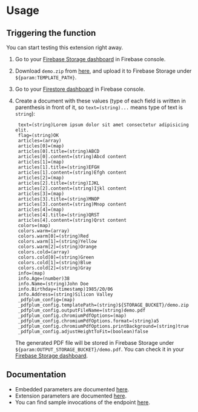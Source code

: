 # Usage

## Triggering the function

You can start testing this extension right away.

1. Go to your [Firebase Storage dashboard](https://console.firebase.google.com/project/${PROJECT_ID}/storage/${STORAGE_BUCKET}/files) in Firebase console.

1. Download `demo.zip` from [here](https://github.com/pdfplum/pdfplum/tree/main/template-samples), and upload it to Firebase Storage under `${param:TEMPLATE_PATH}`.

1. Go to your [Firestore dashboard](https://console.firebase.google.com/project/${PROJECT_ID}/firestore/data/~2F${param:FIRESTORE_COLLECTION}) in Firebase console.

1. Create a document with these values (type of each field is written in parenthesis in front of it, so `text=(string)...` means type of text is `string`):

   ```text
    text=(string)Lorem ipsum dolor sit amet consectetur adipisicing elit.
    flag=(string)OK
    articles=(array)
    articles[0]=(map)
    articles[0].title=(string)ABCD
    articles[0].content=(string)Abcd content
    articles[1]=(map)
    articles[1].title=(string)EFGH
    articles[1].content=(string)Efgh content
    articles[2]=(map)
    articles[2].title=(string)IJKL
    articles[2].content=(string)Ijkl content
    articles[3]=(map)
    articles[3].title=(string)MNOP
    articles[3].content=(string)Mnop content
    articles[4]=(map)
    articles[4].title=(string)QRST
    articles[4].content=(string)Qrst content
    colors=(map)
    colors.warm=(array)
    colors.warm[0]=(string)Red
    colors.warm[1]=(string)Yellow
    colors.warm[2]=(string)Orange
    colors.cold=(array)
    colors.cold[0]=(string)Green
    colors.cold[1]=(string)Blue
    colors.cold[2]=(string)Gray
    info=(map)
    info.Age=(number)38
    info.Name=(string)John Doe
    info.Birthday=(timestamp)1985/20/06
    info.Address=(string)Silicon Valley
    _pdfplum_config=(map)
    _pdfplum_config.templatePath=(string)${STORAGE_BUCKET}/demo.zip
    _pdfplum_config.outputFileName=(string)demo.pdf
    _pdfplum_config.chromiumPdfOptions=(map)
    _pdfplum_config.chromiumPdfOptions.format=(string)a5
    _pdfplum_config.chromiumPdfOptions.printBackground=(string)true
    _pdfplum_config.adjustHeightToFit=(boolean)false
   ```

   The generated PDF file will be stored in Firebase Storage under `${param:OUTPUT_STORAGE_BUCKET}/demo.pdf`. You can check it in your [Firebase Storage dashboard](https://console.firebase.google.com/project/${PROJECT_ID}/storage/${param:OUTPUT_STORAGE_BUCKET}/files).

## Documentation

- Embedded parameters are documented [here](https://github.com/pdfplum/pdfplum/tree/main/firestore-pdf-generator/PARAMETERS.md#embedded-parameters).
- Extension parameters are documented [here](https://github.com/pdfplum/pdfplum/tree/main/firestore-pdf-generator/PARAMETERS.md#firebase-extension-parameters).
- You can find sample invocations of the endpoint [here](https://github.com/pdfplum/pdfplum/tree/main/template-samples).
